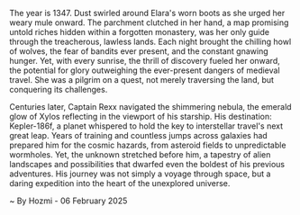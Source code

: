 
The year is 1347.  Dust swirled around Elara's worn boots as she urged her weary mule onward.  The parchment clutched in her hand, a map promising untold riches hidden within a forgotten monastery, was her only guide through the treacherous, lawless lands.  Each night brought the chilling howl of wolves, the fear of bandits ever present, and the constant gnawing hunger.  Yet, with every sunrise, the thrill of discovery fueled her onward, the potential for glory outweighing the ever-present dangers of medieval travel.  She was a pilgrim on a quest, not merely traversing the land, but conquering its challenges.


Centuries later, Captain Rexx navigated the shimmering nebula, the emerald glow of Xylos reflecting in the viewport of his starship. His destination: Kepler-186f, a planet whispered to hold the key to interstellar travel's next great leap.  Years of training and countless jumps across galaxies had prepared him for the cosmic hazards, from asteroid fields to unpredictable wormholes. Yet, the unknown stretched before him, a tapestry of alien landscapes and possibilities that dwarfed even the boldest of his previous adventures.  His journey was not simply a voyage through space, but a daring expedition into the heart of the unexplored universe.

~ By Hozmi - 06 February 2025
